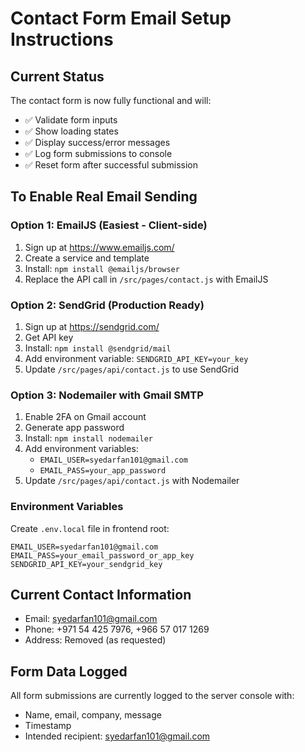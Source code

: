 # Contact Form Email Setup Instructions

## Current Status
The contact form is now fully functional and will:
- ✅ Validate form inputs
- ✅ Show loading states
- ✅ Display success/error messages
- ✅ Log form submissions to console
- ✅ Reset form after successful submission

## To Enable Real Email Sending

### Option 1: EmailJS (Easiest - Client-side)
1. Sign up at https://www.emailjs.com/
2. Create a service and template
3. Install: `npm install @emailjs/browser`
4. Replace the API call in `/src/pages/contact.js` with EmailJS

### Option 2: SendGrid (Production Ready)
1. Sign up at https://sendgrid.com/
2. Get API key
3. Install: `npm install @sendgrid/mail`
4. Add environment variable: `SENDGRID_API_KEY=your_key`
5. Update `/src/pages/api/contact.js` to use SendGrid

### Option 3: Nodemailer with Gmail SMTP
1. Enable 2FA on Gmail account
2. Generate app password
3. Install: `npm install nodemailer`
4. Add environment variables:
   - `EMAIL_USER=syedarfan101@gmail.com`
   - `EMAIL_PASS=your_app_password`
5. Update `/src/pages/api/contact.js` with Nodemailer

### Environment Variables
Create `.env.local` file in frontend root:
```
EMAIL_USER=syedarfan101@gmail.com
EMAIL_PASS=your_email_password_or_app_key
SENDGRID_API_KEY=your_sendgrid_key
```

## Current Contact Information
- Email: syedarfan101@gmail.com
- Phone: +971 54 425 7976, +966 57 017 1269
- Address: Removed (as requested)

## Form Data Logged
All form submissions are currently logged to the server console with:
- Name, email, company, message
- Timestamp
- Intended recipient: syedarfan101@gmail.com
